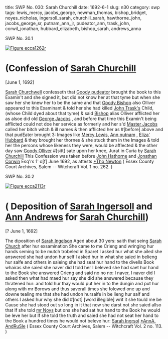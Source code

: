 title: SWP No. 030: Sarah Churchill
date: 1692-6-1
slug: n30
category: swp
tags: lewis_mercy, jacobs_george, newman_thomas, bishop_bridget, noyes_nicholas, ingersoll_sarah, churchill_sarah, hawthorne_john, jacobs_george_sr, putnam_ann_jr, pudeator_ann, trask_john, corwil_jonathan, hubbard_elizabeth, bishop_sarah, andrews_anna




<div markdown class="doc" id="n30.1">

<div class="doc_id">SWP No. 30.1</div>



<span markdown class="figure">[![Figure ecca1262r](archives/ecca/thumb/ecca1262r.jpg)](archives/ecca/large/ecca1262r.jpg)</span>


# (Confession of [Sarah Churchill](/tag/churchill_sarah.html) 

[June 1, 1692]

[Sarah Churchwell](/tag/churchill_sarah.html) confesseth that [Goody pudeator](/tag/pudeator_ann.html) brought the  book to this Examin't and she signed it, but did not know her at  that tyme but when she saw her she knew her to be the same and  that [Goody Bishop](/tag/bishop_sarah.html) also Olliver appeared to this Examinant & told her  she had killed [John Trask's](/tag/trask_john.html) Child, (whose Child dyed about that  tyme) & said [Bishop](/tag/bishop_sarah.html) alias Olliver afflicted her as alsoe did old [George Jacobs](/tag/jacobs_george.html) , and before that time this Examin't being afflicted could not  doe her service as formerly and her s'd [Master Jacobs](/tag/jacobs_george_sr.html) called her bitch  witch & ill names & then afflicted her as #[before] above and that  pudEater brought 3: Images like [Mercy Lewis](/tag/lewis_mercy.html), [Ann putnam](/tag/putnam_ann_jr.html) , [Eliza' Hubbard](/tag/hubbard_elizabeth.html) & they brought her thornes & she stuck them in the Images  & told her the persons whose likeness they were, would be afflected  & the other day saw [Goody Olliver](/tag/bishop_bridget.html) #[sitt] sate upon her knee,
Jurat in Curia  by [Sarah Churchill](/tag/churchill_sarah.html) This Confession was taken before [John Hathorne](/tag/hawthorne_john.html) and [Jonathan Corwin](/tag/corwil_jonathan.html) Esq'rs 1' o[f] June 1692, as attests [*Tho Newton](/tag/newman_thomas.html) ( Essex County Court Archives, Salem -- Witchcraft Vol. 1 no. 262. )

</div>



<div markdown class="doc" id="n30.2">

<div class="doc_id">SWP No. 30.2</div>



<span markdown class="figure">[![Figure ecca2113r](archives/ecca/thumb/ecca2113r.jpg)](archives/ecca/large/ecca2113r.jpg)</span>


# ( Deposition of [Sarah Ingersoll](/tag/ingersoll_sarah.html) and [Ann Andrews](/tag/andrews_anna.html) for [Sarah Churchill](/tag/churchill_sarah.html))

[? June 1, 1692]

The diposition of [Sarah Ingelson](/tag/ingersoll_sarah.html) Aged about 30 yers: saith that  seing [Sarah Church](/tag/churchill_sarah.html) after hur exsamination She came to me Crieng  and wringing hur hands seming to be mutch trobeled in Sparet I  asked hur what she ailed she answered she had undon hur self I asked  hur in what she saied in belieng hur salfe and others in saieing she   had seat hur hand to the divells Book whairas she saied she naver did  I told her I beleved she had saet hur hand to the Book she answered  Crieng and said no no no: I naver, I naver did I asked then what had  maed hur say she did she answered because they thratened hur: and  told hur thay would put her in to the dungin and put hur along with  mr Borows and thus saverall times she folowed one up and downe  tealing me that she had undon hursalfe in be lieng hur salf and others  I asked hur why she did #[not] [word illegible] writ it she tould me be Cause she had stood  out so long in it that now she darst not she saied allso that If she told  [mr Noys](/tag/noyes_nicholas.html) but ons she had sat hur hand to the Book he would be leve  her but If she told the truth and saied she had not seat her hand to  the Book a hundred times he would not beleve hur:
[Sarah Ingrsol](/tag/ingersoll_sarah.html)  [*AnnA. AndRuSle](/tag/andrews_anna.html) ( Essex County Court Archives, Salem -- Witchcraft Vol. 2 no. 113. )

</div>


